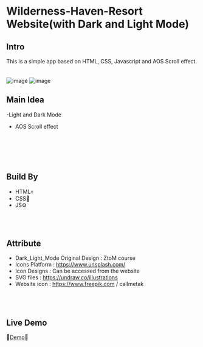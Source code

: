 # Wilderness-Haven-Resort Website(with Dark and Light Mode)

## Intro
This is a simple app based on HTML, CSS, Javascript and AOS Scroll effect.
<br><br><br>
![image](https://user-images.githubusercontent.com/113175990/232794827-2b010029-0111-4c23-8c13-648936000077.png)
![image](https://user-images.githubusercontent.com/113175990/232794884-cc761d99-916b-4b8c-98aa-1a243d22d9ad.png)

## Main Idea 
-Light and Dark Mode
- AOS Scroll effect
<br><br><br>

<br><br>



## Build By
- HTML💀
- CSS🎨
- JS⚙
<br><br><br><br>
## Attribute
- Dark_Light_Mode Original Design : ZtoM course
- Icons Platform : https://www.unsplash.com/ 
- Icon Designs : Can be accessed from the website
- SVG files : https://undraw.co/illustrations
- Website icon : https://www.freepik.com   / callmetak
<br><br><br><br>
## Live Demo
🎈[Demo](https://chi-keke.github.io/Wilderness-Haven-Resort-Dark-Light-Mode-/)🎈
